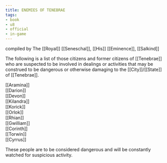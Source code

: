 ```yaml
---
title: ENEMIES OF TENEBRAE
tags:
- book
- u8
- official
- in-game
---
```


compiled by The [[Royal]] [[Seneschal]], [[His]] [[Eminence]], [[Salkind]]  
  
The following is a list of those citizens and former citizens of [[Tenebrae]] who are suspected to be involved in dealings or activities that may be construed to be dangerous or otherwise damaging to the [[City]]/[[State]] of [[Tenebrae]].  
  
[[Aramina]]  
[[Darion]]  
[[Devon]]  
[[Kilandra]]  
[[Korick]]  
[[Orlok]]  
[[Rhian]]  
[[Gwilliam]]  
[[Corinth]]  
[[Torwin]]  
[[Cyrrus]]  
  
These people are to be considered dangerous and will be constantly watched for suspicious activity.